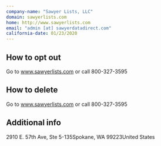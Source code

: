 ```yaml
---
company-name: "Sawyer Lists, LLC"
domain: sawyerlists.com
home: http://www.sawyerlists.com
email: "admin [at] sawyerdatadirect.com"
california-date: 01/23/2020
---
```

## How to opt out


Go to www.sawyerlists.com or call 800-327-3595

## How to delete


Go to www.sawyerlists.com or call 800-327-3595

## Additional info




2910 E. 57th Ave, Ste 5-135Spokane, WA 99223United States













